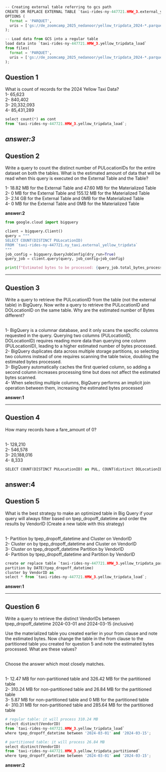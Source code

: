 ```python
-- Creating external table referring to gcs path
CREATE OR REPLACE EXTERNAL TABLE `taxi-rides-ny-447721.HMW_3.external_yellow_tripdata`
OPTIONS (
  format = 'PARQUET',
  uris = ['gs://de_zoomcamp_2025_nedanoor/yellow_tripdata_2024-*.parquet']
);
```
```python
-- Load data from GCS into a regular table
load data into `taxi-rides-ny-447721.HMW_3.yellow_tripdata_load`
from files(
  format = 'PARQUET',
  uris = ['gs://de_zoomcamp_2025_nedanoor/yellow_tripdata_2024-*.parquet']
);
```

<h2>Question 1</h2>
What is count of records for the 2024 Yellow Taxi Data?<br>
1- 65,623<br>
2- 840,402<br>
3- 20,332,093<br>
4- 85,431,289<br>

```python
select count(*) as cont
from `taxi-rides-ny-447721.HMW_3.yellow_tripdata_load`;
```
***answer:3***
---------------------------------------------------------------------
<h2>Question 2</h2>
Write a query to count the distinct number of PULocationIDs for the entire dataset on both the tables.
What is the estimated amount of data that will be read when this query is executed on the External Table and the Table?<br>

1- 18.82 MB for the External Table and 47.60 MB for the Materialized Table<br>
2- 0 MB for the External Table and 155.12 MB for the Materialized Table<br>
3- 2.14 GB for the External Table and 0MB for the Materialized Table<br>
4- 0 MB for the External Table and 0MB for the Materialized Table<br>

**answer:2**

```python
from google.cloud import bigquery

client = bigquery.Client()
query = """
SELECT COUNT(DISTINCT PULocationID) 
FROM `taxi-rides-ny-447721.ny_taxi.external_yellow_tripdata`
"""
job_config = bigquery.QueryJobConfig(dry_run=True)
query_job = client.query(query, job_config=job_config)

print(f"Estimated bytes to be processed: {query_job.total_bytes_processed / (1024*1024)} MB")
```
---------------------------------------------------------------------
<h2>Question 3</h2>
Write a query to retrieve the PULocationID from the table (not the external table) in BigQuery. Now write a query to retrieve the PULocationID and DOLocationID on the same table. Why are the estimated number of Bytes different?<br><br>

1- BigQuery is a columnar database, and it only scans the specific columns requested in the query. Querying two columns (PULocationID, DOLocationID) requires reading more data than querying one column (PULocationID), leading to a higher estimated number of bytes processed.<br>
2- BigQuery duplicates data across multiple storage partitions, so selecting two columns instead of one requires scanning the table twice, doubling the estimated bytes processed.<br>
3- BigQuery automatically caches the first queried column, so adding a second column increases processing time but does not affect the estimated bytes scanned.<br>
4- When selecting multiple columns, BigQuery performs an implicit join operation between them, increasing the estimated bytes processed<br>

**answer:1**

---------------------------------------------------------------------
<h2>Question 4</h2>
How many records have a fare_amount of 0?<br><br>

1- 128,210<br>
2- 546,578<br>
3- 20,188,016<br>
4- 8,333<br>

```python
SELECT COUNT(DISTINCT PULocationID) as PUL, COUNT(distinct DOLocationID) as DOL  FROM `taxi-rides-ny-447721.HMW_3.yellow_tripdata_load`;
```
**answer:4**
---------------------------------------------------------------------
<h2>Question 5</h2>
What is the best strategy to make an optimized table in Big Query if your query will always filter based on tpep_dropoff_datetime and order the results by VendorID (Create a new table with this strategy)<br><br>

1- Partition by tpep_dropoff_datetime and Cluster on VendorID<br>
2- Cluster on by tpep_dropoff_datetime and Cluster on VendorID<br>
3- Cluster on tpep_dropoff_datetime Partition by VendorID<br>
4- Partition by tpep_dropoff_datetime and Partition by VendorID<br>

```python
create or replace table `taxi-rides-ny-447721.HMW_3.yellow_tripdata_partitioned`
partition by DATE(tpep_dropoff_datetime)
cluster by VendorID as
select * from `taxi-rides-ny-447721.HMW_3.yellow_tripdata_load`;
```
**answer:1**

---------------------------------------------------------------------
<h2>Question 6</h2>
Write a query to retrieve the distinct VendorIDs between tpep_dropoff_datetime 2024-03-01 and 2024-03-15 (inclusive)<br>

Use the materialized table you created earlier in your from clause and note the estimated bytes. Now change the table in the from clause to the partitioned table you created for question 5 and note the estimated bytes processed. What are these values?<br><br>

Choose the answer which most closely matches.<br><br>

1- 12.47 MB for non-partitioned table and 326.42 MB for the partitioned table<br>
2- 310.24 MB for non-partitioned table and 26.84 MB for the partitioned table<br>
3- 5.87 MB for non-partitioned table and 0 MB for the partitioned table<br>
4- 310.31 MB for non-partitioned table and 285.64 MB for the partitioned table<br>

```python
# regular table: it will process 310.24 MB
select distinct(VendorID) 
from `taxi-rides-ny-447721.HMW_3.yellow_tripdata_load`
where tpep_dropoff_datetime between '2024-03-01' and '2024-03-15';

# partitioned table: it will process 26.84 MB
select distinct(VendorID) 
from `taxi-rides-ny-447721.HMW_3.yellow_tripdata_partitioned`
where tpep_dropoff_datetime between '2024-03-01' and '2024-03-15';
```

**answer:2**

